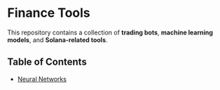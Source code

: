 # Finance Tools

This repository contains a collection of **trading bots**, **machine learning models**, and **Solana-related tools**.

## Table of Contents

- [Neural Networks](#[brains](https://github.com/Fluidize/fintech/tree/main/brains))
